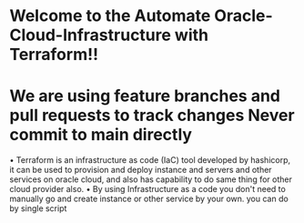 # Welcome to the Automate Oracle-Cloud-Infrastructure with Terraform!!
# We are using feature branches and pull requests to track changes Never commit to main directly

• Terraform is an infrastructure as code (IaC) tool developed by hashicorp, it can be used to provision and deploy instance and servers and other services on oracle cloud, and also has capability to do same thing for other cloud provider also.
• By using Infrastructure as a code you don't need to manually go and create instance or other service by your own. you can do by single script
